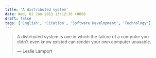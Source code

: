 ```yaml
---
title: 'A distributed system'
date: Wed, 02 Jan 2013 13:12:16 +0000
draft: false
tags: ['English', 'Citation', 'Software Development', 'Technology']
---
```


> A distributed system is one in which the failure of a computer you didn't even know existed can render your own computer unusable.
> 
> — Leslie Lamport